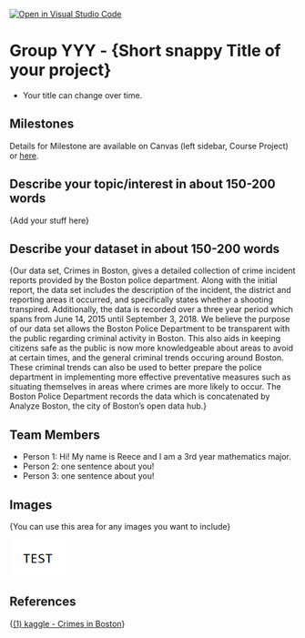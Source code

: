 [![Open in Visual Studio Code](https://classroom.github.com/assets/open-in-vscode-f059dc9a6f8d3a56e377f745f24479a46679e63a5d9fe6f495e02850cd0d8118.svg)](https://classroom.github.com/online_ide?assignment_repo_id=5905139&assignment_repo_type=AssignmentRepo)
# Group YYY - {Short snappy Title of your project}

- Your title can change over time.

## Milestones

Details for Milestone are available on Canvas (left sidebar, Course Project) or [here](https://firas.moosvi.com/courses/data301/project/milestone01.html).

## Describe your topic/interest in about 150-200 words

{Add your stuff here}

## Describe your dataset in about 150-200 words

{Our data set, Crimes in Boston, gives a detailed collection of crime incident reports provided by the Boston police department. Along with the initial report, the data set includes the description of the incident, the district and reporting areas it occurred, and specifically states whether a shooting transpired. Additionally, the data is recorded over a three year period which spans from June 14, 2015 until September 3, 2018. We believe the purpose of our data set allows the Boston Police Department to be transparent with the public regarding criminal activity in Boston. This also aids in keeping citizens safe as the public is now more knowledgeable about areas to avoid at certain times, and the general criminal trends occuring around Boston. These criminal trends can also be used to better prepare the police department in implementing more effective preventative measures such as situating themselves in areas where crimes are more likely to occur. The Boston Police Department records the data which is concatenated by Analyze Boston, the city of Boston’s open data hub.}

## Team Members

- Person 1: Hi! My name is Reece and I am a 3rd year mathematics major.
- Person 2: one sentence about you!
- Person 3: one sentence about you!

## Images

{You can use this area for any images you want to include}

<img src ="images/test.png" width="100px">

## References

{[(1) kaggle - Crimes in Boston](https://www.kaggle.com/AnalyzeBoston/crimes-in-boston)}



